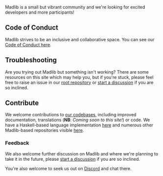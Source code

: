 Madlib is a small but vibrant community and we're looking for excited developers and more participants!

## Code of Conduct

Madlib strives to be an inclusive and collaborative space. You can see our [Code of Conduct here](https://github.com/madlib-lang/madlib/blob/master/CODE_OF_CONDUCT.md).

## Troubleshooting

Are you trying out Madlib but something isn't working? There are some resources on this site which may help you, but if you're stuck, please feel free to raise an issue in our [root repository](https://github.com/madlib-lang/madlib/issues) or [start a discussion](https://github.com/orgs/madlib-lang/discussions) if you are so inclined.

## Contribute

We welcome contributions to [our codebases](https://github.com/madlib-lang), including improved documentation, translations (**NB**: *Coming soon to this site!*) or code. We have a Haskell-based language implementation [here](https://github.com/madlib-lang/madlib) and numerous other Madlib-based repositories visible [here](https://github.com/madlib-lang).

### Feedback

We also welcome further discussion on Madlib and where we're planning to take it in the future, please [start a discussion](https://github.com/orgs/madlib-lang/discussions) if you are so inclined.

You're also welcome to seek us out on [Discord](https://discord.com/channels/530598289813536771/932841899914571787) and chat there.
